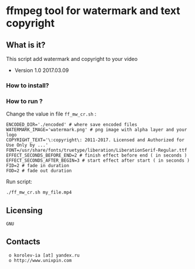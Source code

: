 #   ffmpeg tool for watermark and text copyright

##  What is it?
This script add watermark and copyright to your video


* Version 1.0 2017.03.09


### How to install? ###

### How to run ?
Change the value in file `ff_mw_cr.sh` :
```
ENCODED_DIR='./encoded' # where save encoded files
WATERMARK_IMAGE='watermark.png' # png image with alpha layer and your logo
COPYRIGHT_TEXT='\:copyright\: 2011-2017. Licensed and Authorized for Use Only by ...'
FONT=/usr/share/fonts/truetype/liberation/LiberationSerif-Regular.ttf
EFFECT_SECONDS_BEFORE_END=2 # finish effect before end ( in seconds )
EFFECT_SECONDS_AFTER_BEGIN=3 # start effect after start ( in seconds )
FID=2 # fade in duration
FOD=2 # fade out duration
```
Run script:
```
./ff_mw_cr.sh my_file.mp4
```

  Licensing
  ---------
	GNU

  Contacts
  --------

     o korolev-ia [at] yandex.ru
     o http://www.unixpin.com

